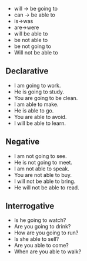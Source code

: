 - will -> be going to
- can -> be able to
- is->was
- are->were
- will be able to
- be not able to
- be not going to
- Will not be able to

## Declarative
- I am going to work.
- He is going to study.
- You are going to be clean.
- I am able to make.
- He is able to go.
- You are able to avoid.
- I will be able to learn.

## Negative
- I am not going to see.
- He is not going to meet.
- I am not able to speak.
- You are not able to buy.
- I will not be able to bring.
- He will not be able to read.

## Interrogative
- Is he going to watch?
- Are you going to drink?
- How are you going to run?
- Is she able to sell?
- Are you able to come?
- When are you able to walk?
